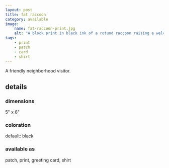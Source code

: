 ```yaml
---
layout: post
title: fat raccoon
category: available
image: 
    name: fat-raccoon-print.jpg
    alt: "A block print in black ink of a rotund raccoon raising a welcoming paw towards the viewer."
tags:
    - print
    - patch
    - card
    - shirt
---
```


A friendly neighborhood visitor.

## details

### dimensions

5" x 6"

### coloration

default: black

### available as

patch, print, greeting card, shirt
